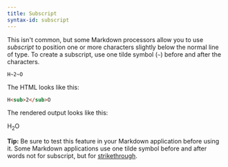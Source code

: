 ```yaml
---
title: Subscript
syntax-id: subscript
---
```


This isn't common, but some Markdown processors allow you to use *subscript* to position one or more characters slightly below the normal line of type. To create a subscript, use one tilde symbol (`~`) before and after the characters.

```text
H~2~O
```

The HTML looks like this:

```html
H<sub>2</sub>O
```

The rendered output looks like this:

H<sub>2</sub>O

<div class="alert alert-success">
  <i class="fas fa-lightbulb"></i> <strong>Tip:</strong> Be sure to test this feature in your Markdown application before using it. Some Markdown applications use one tilde symbol before and after words not for subscript, but for <a href="/extended-syntax/#strikethrough">strikethrough</a>. 
</div>